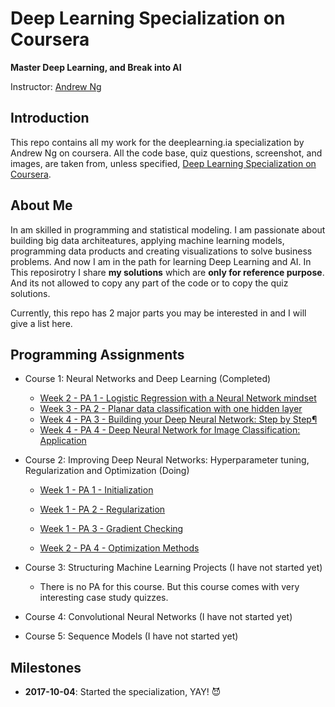 # Deep Learning Specialization on Coursera

**Master Deep Learning, and Break into AI**

Instructor: [Andrew Ng](http://www.andrewng.org/)

## Introduction

This repo contains all my work for the deeplearning.ia specialization by Andrew Ng on coursera. All the code base, quiz questions, screenshot, and images, are taken from, unless specified, [Deep Learning Specialization on Coursera](https://www.coursera.org/specializations/deep-learning).

## About Me

In am skilled in programming and statistical modeling. I am passionate about building big data architeatures, applying machine learning models, programming data products and creating visualizations to solve business problems. And now I am in the path for learning Deep Learning and AI. In This reposirotry I share **my solutions** which are **only for reference purpose**. And its not allowed to copy any part of the code or to copy the quiz solutions.

Currently, this repo has 2 major parts you may be interested in and I will give a list here.

## Programming Assignments

- Course 1: Neural Networks and Deep Learning (Completed)

  - [Week 2 - PA 1 - Logistic Regression with a Neural Network mindset](https://github.com/marcusos/deeplearning-ai-coursera/blob/master/Course%201%20-%20Neural%20Networks%20and%20Deep%20Learning/Week%202%20-%20Neural%20Networks%20Basics/Logistic%20Regression%20as%20a%20Neural%20Network/Logistic%20Regression%20with%20a%20Neural%20Network%20mindset%20v4.ipynb)
  - [Week 3 - PA 2 - Planar data classification with one hidden layer](https://github.com/marcusos/deeplearning-ai-coursera/blob/master/Course%201%20-%20Neural%20Networks%20and%20Deep%20Learning/Week%203%20-%20Shallow%20neural%20networks/Planar%20data%20classification%20with%20one%20hidden%20layer/Planar%20data%20classification%20with%20one%20hidden%20layer%20v4.ipynb)
  - [Week 4 - PA 3 - Building your Deep Neural Network: Step by Step¶](https://github.com/marcusos/deeplearning-ai-coursera/blob/master/Course%201%20-%20Neural%20Networks%20and%20Deep%20Learning/Week%204%20-%20Deep%20Neural%20Networks/Building%20your%20Deep%20Neural%20Network%20-%20Step%20by%20Step/Building%20your%20Deep%20Neural%20Network%20-%20Step%20by%20Step%20v5.ipynb)
  - [Week 4 - PA 4 - Deep Neural Network for Image Classification: Application](https://github.com/marcusos/deeplearning-ai-coursera/blob/master/Course%201%20-%20Neural%20Networks%20and%20Deep%20Learning/Week%204%20-%20Deep%20Neural%20Networks/Deep%20Neural%20Newtor%20Application%20-%20Image%20Classification/Deep%20Neural%20Network%20-%20Application%20v3.ipynb)

- Course 2: Improving Deep Neural Networks: Hyperparameter tuning, Regularization and Optimization (Doing)
  - [Week 1 - PA 1 - Initialization](https://github.com/marcusos/deeplearning-ai-coursera/blob/master/Course%202%20-%20Improving%20Deep%20Neural%20Networks%20Hyperparameter%20tuning%2C%20Regularization%20and%20Optimization/Week%201%20-%20Practical%20aspects%20of%20Deep%20Learning/Initialization/Initialization.ipynb)
  - [Week 1 - PA 2 - Regularization](https://github.com/marcusos/deeplearning-ai-coursera/blob/master/Course%202%20-%20Improving%20Deep%20Neural%20Networks%20Hyperparameter%20tuning%2C%20Regularization%20and%20Optimization/Week%201%20-%20Practical%20aspects%20of%20Deep%20Learning/Regularization/Regularizatio.ipynb)
  - [Week 1 - PA 3 - Gradient Checking](https://github.com/marcusos/deeplearning-ai-coursera/blob/master/Course%202%20-%20Improving%20Deep%20Neural%20Networks%20Hyperparameter%20tuning%2C%20Regularization%20and%20Optimization/Week%201%20-%20Practical%20aspects%20of%20Deep%20Learning/Gradient%20Checking/Gradient%20Checking.ipynb)

  - [Week 2 - PA 4 - Optimization Methods](https://github.com/marcusos/deeplearning-ai-coursera/blob/master/Course%202%20-%20Improving%20Deep%20Neural%20Networks%20Hyperparameter%20tuning%2C%20Regularization%20and%20Optimization/Week%202%20-%20Optimization%20algorithms/Optimization%2Bmethods.ipynb)
<!---
  - [Week 3 - PA 5 - TensorFlow Tutorial](https://github.com/Kulbear/deep-learning-coursera/blob/master/Improving%20Deep%20Neural%20Networks%20Hyperparameter%20tuning%2C%20Regularization%20and%20Optimization/Tensorflow%20Tutorial.ipynb)
-->
- Course 3: Structuring Machine Learning Projects (I have not started yet)

  - There is no PA for this course. But this course comes with very interesting case study quizzes.
  
- Course 4: Convolutional Neural Networks (I have not started yet)
- Course 5: Sequence Models (I have not started yet)

<!---
## Quiz Solutions
- [Course 1: Neural Networks and Deep Learning](https://github.com/marcusos/deeplearning-ai-coursera/tree/master/Course%201%20-%20Neural%20Networks%20and%20Deep%20Learning/Practice%20Questions)
- [Course 2: Improving Deep Neural Networks: Hyperparameter tuning, Regularization and Optimization](https://github.com/marcusos/deeplearning-ai-coursera/tree/master/Course%202%20-%20Improving%20Deep%20Neural%20Networks%20Hyperparameter%20tuning%2C%20Regularization%20and%20Optimization/Practice%20Questions)
- Course 3: Structuring Machine Learning Projects
- Course 4: Convolutional Neural Networks
- Course 5: Sequence Models
-->

## Milestones

  - **2017-10-04**: Started the specialization, YAY! 😈
